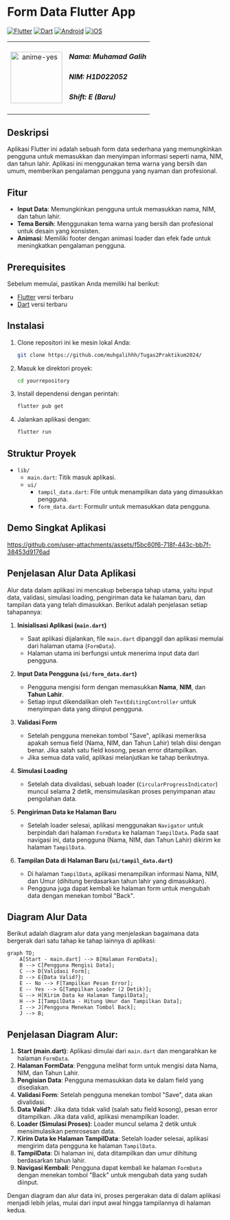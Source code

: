 # Form Data Flutter App

[![Flutter](https://img.shields.io/badge/Flutter-2.5.0-blue.svg?logo=flutter)](https://flutter.dev/)
[![Dart](https://img.shields.io/badge/Dart-2.14.0-blue.svg?logo=dart)](https://dart.dev/)
[![Android](https://img.shields.io/badge/Platform-Android-green.svg?logo=android)](https://developer.android.com/)
[![iOS](https://img.shields.io/badge/Platform-iOS-green.svg?logo=apple)](https://developer.apple.com/ios/)

<table>
  <tr>
    <td style="text-align: center;">
      <img src="https://github.com/user-attachments/assets/595d8118-e3e4-48a0-ab91-1e181ead8217" height="120" alt="anime-yes"/>
    </td>
    <td style="vertical-align: middle;">
      <h5>Nama: Muhamad Galih</h5>
      <h5>NIM: H1D022052</h5>
      <h5>Shift: E (Baru)</h5>
    </td>
  </tr>
</table>

## Deskripsi

Aplikasi Flutter ini adalah sebuah form data sederhana yang memungkinkan pengguna untuk memasukkan dan menyimpan informasi seperti nama, NIM, dan tahun lahir. Aplikasi ini menggunakan tema warna yang bersih dan umum, memberikan pengalaman pengguna yang nyaman dan profesional.

## Fitur

- **Input Data**: Memungkinkan pengguna untuk memasukkan nama, NIM, dan tahun lahir.
- **Tema Bersih**: Menggunakan tema warna yang bersih dan profesional untuk desain yang konsisten.
- **Animasi**: Memiliki footer dengan animasi loader dan efek fade untuk meningkatkan pengalaman pengguna.

## Prerequisites

Sebelum memulai, pastikan Anda memiliki hal berikut:

- [Flutter](https://flutter.dev/docs/get-started/install) versi terbaru
- [Dart](https://dart.dev/get-dart) versi terbaru

## Instalasi

1. Clone repositori ini ke mesin lokal Anda:

    ```bash
    git clone https://github.com/muhgalihhh/Tugas2Praktikum2024/
    ```

2. Masuk ke direktori proyek:

    ```bash
    cd yourrepository
    ```

3. Install dependensi dengan perintah:

    ```bash
    flutter pub get
    ```

4. Jalankan aplikasi dengan:

    ```bash
    flutter run
    ```

## Struktur Proyek

- `lib/`
  - `main.dart`: Titik masuk aplikasi.
  - `ui/`
    - `tampil_data.dart`: File untuk menampilkan data yang dimasukkan pengguna.
    - `form_data.dart`: Formulir untuk memasukkan data pengguna.
   
## Demo Singkat Aplikasi

https://github.com/user-attachments/assets/f5bc60f6-718f-443c-bb7f-38453d9176ad


## Penjelasan Alur Data Aplikasi

Alur data dalam aplikasi ini mencakup beberapa tahap utama, yaitu input data, validasi, simulasi loading, pengiriman data ke halaman baru, dan tampilan data yang telah dimasukkan. Berikut adalah penjelasan setiap tahapannya:

1. **Inisialisasi Aplikasi (`main.dart`)**
   - Saat aplikasi dijalankan, file `main.dart` dipanggil dan aplikasi memulai dari halaman utama (`FormData`).
   - Halaman utama ini berfungsi untuk menerima input data dari pengguna.

2. **Input Data Pengguna (`ui/form_data.dart`)**
   - Pengguna mengisi form dengan memasukkan **Nama**, **NIM**, dan **Tahun Lahir**.
   - Setiap input dikendalikan oleh `TextEditingController` untuk menyimpan data yang diinput pengguna.

3. **Validasi Form**
   - Setelah pengguna menekan tombol "Save", aplikasi memeriksa apakah semua field (Nama, NIM, dan Tahun Lahir) telah diisi dengan benar. Jika salah satu field kosong, pesan error ditampilkan.
   - Jika semua data valid, aplikasi melanjutkan ke tahap berikutnya.

4. **Simulasi Loading**
   - Setelah data divalidasi, sebuah loader (`CircularProgressIndicator`) muncul selama 2 detik, mensimulasikan proses penyimpanan atau pengolahan data.

5. **Pengiriman Data ke Halaman Baru**
   - Setelah loader selesai, aplikasi menggunakan `Navigator` untuk berpindah dari halaman `FormData` ke halaman `TampilData`. Pada saat navigasi ini, data pengguna (Nama, NIM, dan Tahun Lahir) dikirim ke halaman `TampilData`.

6. **Tampilan Data di Halaman Baru (`ui/tampil_data.dart`)**
   - Di halaman `TampilData`, aplikasi menampilkan informasi Nama, NIM, dan Umur (dihitung berdasarkan tahun lahir yang dimasukkan).
   - Pengguna juga dapat kembali ke halaman form untuk mengubah data dengan menekan tombol "Back".

## Diagram Alur Data

Berikut adalah diagram alur data yang menjelaskan bagaimana data bergerak dari satu tahap ke tahap lainnya di aplikasi:

```mermaid
graph TD;
    A[Start - main.dart] --> B[Halaman FormData];
    B --> C[Pengguna Mengisi Data];
    C --> D[Validasi Form];
    D --> E{Data Valid?};
    E -- No --> F[Tampilkan Pesan Error];
    E -- Yes --> G[Tampilkan Loader (2 Detik)];
    G --> H[Kirim Data ke Halaman TampilData];
    H --> I[TampilData - Hitung Umur dan Tampilkan Data];
    I --> J[Pengguna Menekan Tombol Back];
    J --> B;
```

## Penjelasan Diagram Alur:
1. **Start (main.dart)**: Aplikasi dimulai dari `main.dart` dan mengarahkan ke halaman `FormData`.
2. **Halaman FormData**: Pengguna melihat form untuk mengisi data Nama, NIM, dan Tahun Lahir.
3. **Pengisian Data**: Pengguna memasukkan data ke dalam field yang disediakan.
4. **Validasi Form**: Setelah pengguna menekan tombol "Save", data akan divalidasi.
5. **Data Valid?**: Jika data tidak valid (salah satu field kosong), pesan error ditampilkan. Jika data valid, aplikasi menampilkan loader.
6. **Loader (Simulasi Proses)**: Loader muncul selama 2 detik untuk mensimulasikan pemrosesan data.
7. **Kirim Data ke Halaman TampilData**: Setelah loader selesai, aplikasi mengirim data pengguna ke halaman `TampilData`.
8. **TampilData**: Di halaman ini, data ditampilkan dan umur dihitung berdasarkan tahun lahir.
9. **Navigasi Kembali**: Pengguna dapat kembali ke halaman `FormData` dengan menekan tombol "Back" untuk mengubah data yang sudah diinput.

Dengan diagram dan alur data ini, proses pergerakan data di dalam aplikasi menjadi lebih jelas, mulai dari input awal hingga tampilannya di halaman kedua.




